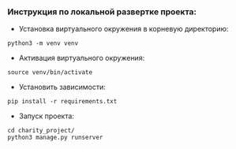 ### Инструкция по локальной развертке проекта:
- Установка виртуального окружения в корневую директорию:
```
python3 -m venv venv
```
- Активация виртуального окружения:
```
source venv/bin/activate
```
- Установить зависимости:
```
pip install -r requirements.txt
```
- Запуск проекта:
```
cd charity_project/
python3 manage.py runserver
```
